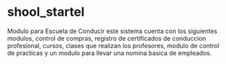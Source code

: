 # shool_startel
Modulo para Escuela de Conducir 
este sistema cuenta con los siguientes modulos, control de compras, registro de certificados de conduccion profesional, cursos, clases que realizan los profesores, modulo de control de practicas y un modulo para llevar una nomina basica de empleados. 
